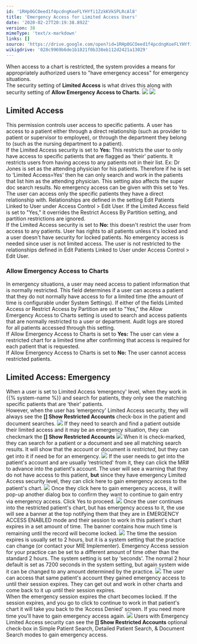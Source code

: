 ```yaml
---
id: '1RHp0GCOeed1f4pcdngKoeFLYHYfi1ZzkKVkSPLRcAl8'
title: 'Emergency Access for Limited Access Users'
date: '2020-02-27T20:19:38.892Z'
version: 38
mimeType: 'text/x-markdown'
links: []
source: 'https://drive.google.com/open?id=1RHp0GCOeed1f4pcdngKoeFLYHYfi1ZzkKVkSPLRcAl8'
wikigdrive: '028c9969b6de1b1821f0b338eb112d2421a13029'
---
```

When access to a chart is restricted, the system provides a means for appropriately authorized users to "have emergency access" for emergency situations.  
The security setting of **Limited Access** is what drives this along with security setting of **Allow Emergency Access to Charts**.
![](../emergency-access-for-limited-access-users.assets/9f08cfcac89d6def5ecc7db2523a8eda.png)
![](../emergency-access-for-limited-access-users.assets/c592f09d902eac546a570a47d1bb673a.png)

## Limited Access

This permission controls user access to specific patients. A user has access to a patient either through a direct relationship (such as provider to patient or supervisor to employee), or through the department they belong to (such as the nursing department to a patient).  
If the Limited Access security is set to **Yes:** This restricts the user to only have access to specific patients that are flagged as ‘their' patients. It restricts users from having access to any patients not in their list. Ex: Dr Jones is set as the attending physician for his patients. Therefore if he is set to ‘Limited Access=Yes' then he can only search and work in the patients that list him as the attending physician. This setting also affects the super doc search results. No emergency access can be given with this set to Yes. The user can access only the specific patients they have a direct relationship with. Relationships are defined in the setting Edit Patients Linked to User under Access Control > Edit User. If the Limited Access field is set to "Yes," it overrides the Restrict Access By Partition setting, and partition restrictions are ignored.  
If the Limited Access security is set to **No:** this doesn't restrict the user from access to any patients. User has rights to all patients unless it's locked and a user doesn't have security for locked patients. No emergency access is needed since user is not limited access. The user is not restricted to the relationships defined in Edit Patients Linked to User under Access Control > Edit User.

### Allow Emergency Access to Charts

In emergency situations, a user may need access to patient information that is normally restricted. This field determines if a user can access a patient that they do not normally have access to for a limited time (the amount of time is configurable under System Settings). If either of the fields Limited Access or Restrict Access by Partition are set to "Yes," the Allow Emergency Access to Charts setting is used to search and access patients that are normally restricted to a user or department. Audit logs are stored for all patients accessed through this setting.  
If Allow Emergency Access to Charts is set to **Yes:** The user can view a restricted chart for a limited time after confirming that access is required for each patient that is requested.  
If Allow Emergency Access to Charts is set to **No:** The user cannot access restricted patients.

## Limited Access: Emergency

When a user is set to Limited Access ‘emergency' level, when they work in {{% system-name %}} and search for patients, they only see the matching specific patients that are ‘their' patients.  
However, when the user has ‘emergency' Limited Access security, they will always see the **[] Show Restricted Accounts** check-box in the patient and document searches.
![](../emergency-access-for-limited-access-users.assets/0f090163d565a97d996e7c89e8114398.png)
If they need to search and find a patient outside their limited access and it may be an emergency situation, they can checkmark the **[] Show Restricted Accounts**
![](../emergency-access-for-limited-access-users.assets/4f0dae734442a57edd166f67bf55127d.png)
When it is check-marked, they can search for a patient or a document and see all matching search results. It will show that the account or document is *restricted*, but they can get into it if need be for an emergency.
![](../emergency-access-for-limited-access-users.assets/73398a7f4f3da1060ade6b607eff63c5.png)
If the user needs to get into the patient's account and are usually ‘restricted' from it, they can click the MR# to advance into the patient's account. The user will see a warning that they do not have access to this patient, **but** since they have emergency Limited Access security level, they can click here to gain emergency access to the patient's chart.
![](../emergency-access-for-limited-access-users.assets/601164c73621c815448324fcde63889e.png)
Once they click here to gain emergency access, it will pop-up another dialog box to confirm they want to continue to gain entry via emergency access. Click Yes to proceed.
![](../emergency-access-for-limited-access-users.assets/65918b58905d489a33a0d552ea9cbb1c.png)
Once the user continues into the restricted patient's chart, but has emergency access to it, the use will see a banner at the top notifying them that they are in EMERGENCY ACCESS ENABLED mode and their session to work in this patient's chart expires in a set amount of time. The banner contains how much time is remaining until the record will become locked.
![](../emergency-access-for-limited-access-users.assets/967168069a77e96ae8009a0236ce8364.png)
The time the session expires is usually set to 2 hours, but it is a system setting that the practice can change (or contact your MIE Implementer). Emergency Access session for your practice can be set to a different amount of time other than the standard 2 hours. The system setting is set by ‘seconds'. The normal 2 hour default is set as 7200 seconds in the system setting, but again system wide it can be changed to any amount determined by the practice.
![](../emergency-access-for-limited-access-users.assets/4b764acc6f815d1b3878b8980e51d14c.png)
The user can access that same patient's account they gained emergency access to until their session expires. They can get out and work in other charts and come back to it up until their session expires.  
When the emergency session expires the chart becomes locked. If the session expires, and you go to click to continue to work in that patient's chart it will take you back to the ‘Access Denied' screen. If you need more time you'll have to gain emergency access again.
![](../emergency-access-for-limited-access-users.assets/601164c73621c815448324fcde63889e.png)
Users with Emergency Limited Access security can see the **[] Show Restricted Accounts** optional check-box in Simple Patient Search, Detailed Patient Search, & Document Search modes to gain emergency access.
